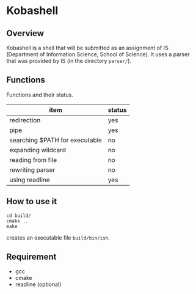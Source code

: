 # Kobashell
## Overview
Kobashell is a shell that will be submitted as an assignment of IS (Department of Information Science, School of Science).
It uses a parser that was provided by IS (in the directory `parser/`).

## Functions
Functions and their status.

| item | status |
| --- | --- |
|redirection| yes |
|pipe | yes |
| searching $PATH for executable | no |
| expanding wildcard | no | 
| reading from file | no |
| rewriting parser | no |
|using readline | yes |

## How to use it
```
cd build/
cmake ..
make
```
creates an executable file `build/bin/ish`. 

## Requirement
* gcc
* cmake
* readline (optional)


